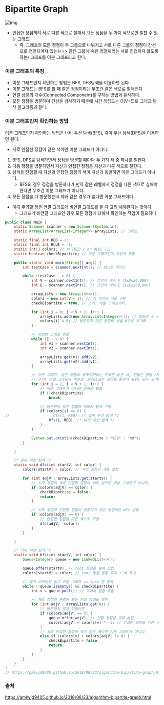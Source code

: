 # Bipartite Graph

![img](https://gmlwjd9405.github.io/images/data-structure-graph/bipartite-graph1.gif)

- 인접한 정점끼리 서로 다른 색으로 칠해서 모든 정점을 두 가지 색으로만 칠할 수 있는 그래프.
  - 즉, 그래프의 모든 정점이 두 그룹으로 나눠지고 서로 다른 그룹의 정점이 간선으로 연결되어져 있는(<=> 같은 그룹에 속한 정점끼리는 서로 인접하지 않도록 하는) 그래프를 이분 그래프라고 한다.



### 이분 그래프의 특징

- 이분 그래프인지 확인하는 방법은 BFS, DFS탐색을 이용하면 된다.
- 이분 그래프는 BFS를 할 때 같은 정점끼리는 무조건 같은 색으로 칠해진다.
- 연결 성분의 개수(Connected Component)를 구하는 방법과 유사하다.
- 모든 정점을 방문하며 간선을 검사하기 때문에 시간 복잡도는 O(V+E)로 그래프 탐색 알고리즘과 같다.



### 이분 그래프인지 확인하는 방법

이분 그래프인지 확인하는 방법은 너비 우선 탐색(BFS), 깊이 우선 탐색(DFS)을 이용하면 된다.

- 서로 인접한 정점이 같은 색이면 이분 그래프가 아니다.

1. BFS, DFS로 탐색하면서 정점을 방문할 때마다 두 가지 색 중 하나를 칠한다.
2. 다음 정점을 방문하면서 자신과 인접한 정점은 자신과 다른 색으로 칠한다.
3. 탐색을 진행할 때 자신과 인접한 정점의 색이 자신과 동일하면 이분 그래프가 아니다.
   - BFS의 경우 정점을 방문하다가 만약 같은 레벨에서 정점을 다른 색으로 칠해야 한다면 무조건 이분 그래프가 아니다.
4. 모든 정점을 다 방문했는데 위와 같은 경우가 없다면 이분 그래프이다.

- 이때 주의할 점은 연결 그래프와 비연결 그래프를 둘 다 고려 해야한다는 것이다.
  - 그래프가 비연결 그래프인 경우 모든 정점에 대해서 확인하는 작업이 필요하다.



```java
public class Main {
    static Scanner scanner = new Scanner(System.in);
    static ArrayList<ArrayList<Integer>> arrayLists; // 그래프

    static final int RED = 1;
    static final int BLUE = -1;
    static int[] colors; // 색 {RED 1 or BLUE -1}
    static boolean checkBipartite; // 이분 그래프인지 아닌지 확인

    public static void main(String[] args) {
        int testCase = scanner.nextInt(); // 테스트 케이스

        while (testCase-- > 0) {
            int V = scanner.nextInt(); // 정점의 개수 V (1≤V≤20,000)
            int E = scanner.nextInt(); // 간선의 개수 E (1≤E≤200,000)

            arrayLists = new ArrayList<>();
            colors = new int[V + 1]; // 각 정점의 색을 구분
            checkBipartite = true; // 초기: 이분 그래프이다.

            for (int i = 0; i < V + 1; i++) {
                arrayLists.add(new ArrayList<Integer>()); // 정점의 수 + 1만큼 초기화
                colors[i] = 0; // 방문하지 않은 정점의 색을 0으로 초기화
            }

            // 양방향 그래프 연결
            while (E-- > 0) {
                int v1 = scanner.nextInt();
                int v2 = scanner.nextInt();

                arrayLists.get(v1).add(v2);
                arrayLists.get(v2).add(v1);
            }

            // 이분 그래프: 같은 레벨의 꼭짓점끼리는 무조건 같은 색, 인접한 정점 사이는 다른 색
            // 주의! 연결 그래프와 비연결 그래프(모든 정점을 돌면서 확인) 모두 고려!!
            for (int i = 1; i < V + 1; i++) {
                // 이분 그래프가 아니면 반복문 탈출
                if (!checkBipartite)
                    break;

                // 방문하지 않은 정점에 대해서 탐색 수행
                if (colors[i] == 0) {
//                    dfs(i, RED); /* 깊이 우선 탐색 */
                    bfs(i, RED); /* 너비 우선 탐색 */
                }
            }

            System.out.println(checkBipartite ? "YES" : "NO");
        }

    }

    /* 깊이 우선 탐색 */
    static void dfs(int startV, int color) {
        colors[startV] = color; // 시작 정점의 색을 설정

        for (int adjV : arrayLists.get(startV)) {
            // 시작 정점의 색과 인접한 정점의 색이 같으면 이분 그래프가 아니다.
            if (colors[adjV] == color) {
                checkBipartite = false;
                return;
            }

            // 시작 정점과 인접한 정점이 방문하지 않은 정점이면 dfs 실행
            if (colors[adjV] == 0) {
                // 인접한 정점을 다른 색으로 지정
                dfs(adjV, -color);
            }
        }

    }

    /* 너비 우선 탐색 */
    static void bfs(int startV, int color) {
        Queue<Integer> queue = new LinkedList<>();

        queue.offer(startV); // root 정점을 큐에 삽입
        colors[startV] = color; // root 정점 방문 표시 + 색 표시

        // 큐가 비어있지 않고 이분 그래프 == ture 면 반복
        while (!queue.isEmpty() && checkBipartite) {
            int v = queue.poll(); // 큐에서 정점 추출

            // 해당 정점과 연결된 모든 인접 정점을 방문
            for (int adjV : arrayLists.get(v)) {
                // 방문하지 않은 정점이면
                if (colors[adjV] == 0) {
                    queue.offer(adjV); // 인접 정점을 큐에 삽입
                    colors[adjV] = colors[v] * -1; // 인접한 정점을 다른 색으로 지정
                }
                // 서로 인접한 정점의 색이 같은 색이면 이분 그래프가 아니다.
                else if (colors[v] + colors[adjV] != 0) {
                    checkBipartite = false;
                    return;
                }
            }
        }
    }
}
// https://gmlwjd9405.github.io/2018/08/23/algorithm-bipartite-graph.html
```



### 출처

https://gmlwjd9405.github.io/2018/08/23/algorithm-bipartite-graph.html